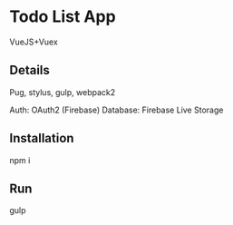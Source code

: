 # Todo List App 

VueJS+Vuex


## Details

Pug, stylus, gulp, webpack2

Auth: OAuth2 (Firebase)
Database: Firebase Live Storage

## Installation

npm i

## Run 

gulp